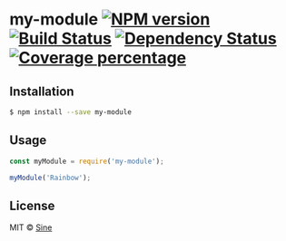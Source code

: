 # my-module [![NPM version][npm-image]][npm-url] [![Build Status][travis-image]][travis-url] [![Dependency Status][daviddm-image]][daviddm-url] [![Coverage percentage][coveralls-image]][coveralls-url]
> 

## Installation

```sh
$ npm install --save my-module
```

## Usage

```js
const myModule = require('my-module');

myModule('Rainbow');
```
## License

MIT © [Sine]()


[npm-image]: https://badge.fury.io/js/my-module.svg
[npm-url]: https://npmjs.org/package/my-module
[travis-image]: https://travis-ci.com/SineYing/my-module.svg?branch=master
[travis-url]: https://travis-ci.com/SineYing/my-module
[daviddm-image]: https://david-dm.org/SineYing/my-module.svg?theme=shields.io
[daviddm-url]: https://david-dm.org/SineYing/my-module
[coveralls-image]: https://coveralls.io/repos/SineYing/my-module/badge.svg
[coveralls-url]: https://coveralls.io/r/SineYing/my-module
